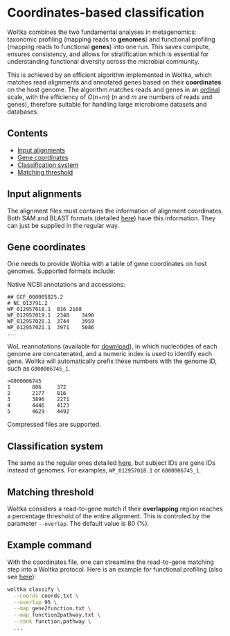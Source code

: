 # Coordinates-based classification

Woltka combines the two fundamental analyses in metagenomics: taxonomic profiling (mapping reads to **genomes**) and functional profiling (mapping reads to functional **genes**) into one run. This saves compute, ensures consistency, and allows for stratification which is essential for understanding functional diversity across the microbial community.

This is achieved by an efficient algorithm implemented in Woltka, which matches read alignments and annotated genes based on their **coordinates** on the host genome. The algorithm matches reads and genes in an [ordinal](https://en.wikipedia.org/wiki/Ordinal_number) scale, with the efficiency of _O_(_n_+_m_) (_n_ and _m_ are numbers of reads and genes), therefore suitable for handling large microbiome datasets and databases.

## Contents

- [Input alignments](#input-alignments)
- [Gene coordinates](#gene-coordinates)
- [Classification system](#classification-system)
- [Matching threshold](#natching-threshold)


## Input alignments

The alignment files must contains the information of alignment coordinates. Both SAM and BLAST formats (detailed [here](input.md)) have this information. They can just be supplied in the regular way.


## Gene coordinates

One needs to provide Woltka with a table of gene coordinates on host genomes. Supported formats include:

Native NCBI annotations and accessions:

```
## GCF_000005825.2
# NC_013791.2
WP_012957018.1  816 2168
WP_012957019.1  2348    3490
WP_012957020.1  3744    3959
WP_012957021.1  3971    5086
...
```

WoL reannotations (available for [download](https://biocore.github.io/wol/)), in which nucleotides of each genome are concatenated, and a numeric index is used to identify each gene. Woltka will automatically prefix these numbers with the genome ID, such as `G000006745_1`.

```
>G000006745
1       806     372
2       2177    816
3       3896    2271
4       4446    4123
5       4629    4492
```

Compressed files are supported.


## Classification system

The same as the regular ones detailed [here](hierarchy.md), but subject IDs are gene IDs instead of genomes. For examples, `WP_012957018.1` or `G000006745_1`.


## Matching threshold

Woltka considers a read-to-gene match if their **overlapping** region reaches a percentage threshold of the entire alignment. This is controled by the parameter `--overlap`. The default value is 80 (%).


## Example command

With the coordinates file, one can streamline the read-to-gene matching step into a Woltka protocol. Here is an example for functional profiling (also see [here](collapse.md#sample-workflow)):

```bash
woltka classify \
  --coords coords.txt \
  --overlap 95 \
  --map gene2function.txt \
  --map function2pathway.txt \
  --rank function,pathway \
  ...
```
